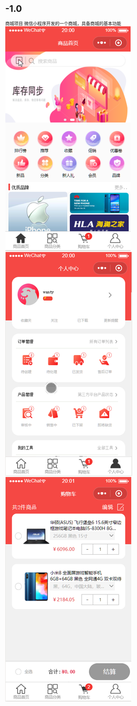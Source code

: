 # -1.0
商城项目
微信小程序开发的一个商城，具备商城的基本功能
![image text](https://github.com/wantyNing/-1.0/blob/master/1.png)
![image text](https://github.com/wantyNing/-1.0/blob/master/2.png)
![image text](https://github.com/wantyNing/-1.0/blob/master/3.png)
